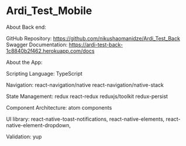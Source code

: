 # Ardi_Test_Mobile

About Back end:

GitHub Repository: https://github.com/nikushaomanidze/Ardi_Test_Back
Swagger Documentation: https://ardi-test-back-1c8840b2f462.herokuapp.com/docs

About the App:

Scripting Language: TypeScript

Navigation:
react-navigation/native
react-navigation/native-stack

State Management:
redux
react-redux
reduxjs/toolkit
redux-persist

Component Architecture:
atom components

UI library:
react-native-toast-notifications,
react-native-elements,
react-native-element-dropdown,

Validation:
yup
